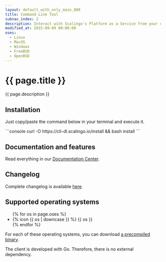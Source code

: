```yaml
---
layout: default_with_only_main_880
title: Command Line Tool
subnav_index: 2
description: Interact with Scalingo's Platform as a Service from your command line.
modified_at: 2015-09-09 00:00:00
oses:
  - Linux
  - MacOS
  - Windows
  - FreeBSD
  - OpenBSD
---
```


# {{ page.title }}

{{ page.description }}

## Installation

Just copy/paste the command below in your terminal and execute it.

<div class="page-content" markdown="1">
```console
curl -O https://cli-dl.scalingo.io/install && bash install
```
</div>

## Documentation and features

Read everything in our [Documentation Center](/platform/cli/features).

## Changelog

Complete changelog is available [here](/changelog).

## Supported operating systems

<ul class='flex flex-row list-unstyled space-x-8'>
  {% for os in page.oses %}
    <li class='flex flex-row'>
      <div class="flex flex-row items-center">
        <span class="h-5 w-5 mr-2">{% icon {{ os | downcase }} %}</span>
        {{ os }}
      </div>
    </li>
  {% endfor %}
</ul>

For each of these operating systems, you can download
[a precompiled binary](https://github.com/Scalingo/cli/releases).

The client is developed with Go. Therefore, there is no external dependency.

